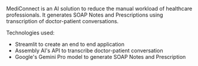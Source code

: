 MediConnect is an AI solution to reduce the manual workload of healthcare professionals. It generates SOAP Notes and Prescriptions using transcription of doctor-patient conversations.

Technologies used:

- Streamlit to create an end to end application
- Assembly AI's API to transcribe doctor-patient conversation
- Google's Gemini Pro model to generate SOAP Notes and Prescription
